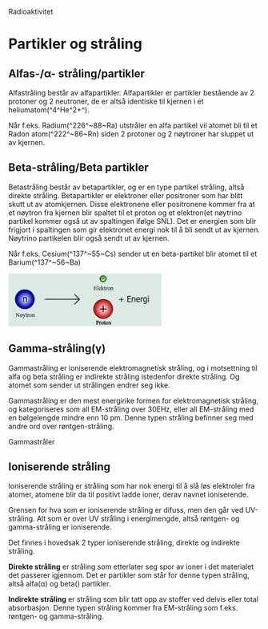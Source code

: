 Radioaktivitet

# Partikler og stråling

## Alfas-/α- stråling/partikler
Alfastråling består av alfapartikler. Alfapartikler er partikler bestående av 2 protoner og 2 neutroner, de er altså identiske til kjernen i et heliumatom(^4^He^2+^).

Når f.eks. Radium(^226^~88~Ra) utstråler en alfa partikel vil atomet bli til et Radon atom(^222^~86~Rn) siden 2 protoner og 2 nøytroner har sluppet ut av kjernen.

## Beta-stråling/Beta partikler
Betastråling består av betapartikler, og er en type partikel stråling, altså direkte stråling. Betapartikler er elektroner eller positroner som har blitt skutt ut av atomkjernen. Disse elektronene eller positronene kommer fra at et nøytron fra kjernen blir spaltet til et proton og et elektron(et nøytrino partikel kommer også ut av spaltingen ifølge SNL). Det er energien som blir frigjort i spaltingen som gir elektronet energi nok til å bli sendt ut av kjernen. Nøytrino partikelen blir også sendt ut av kjernen.

Når f.eks. Cesium(^137^~55~Cs) sender ut en beta-partikel blir atomet til et Barium(^137^~56~Ba)

![93d4ad46299860244d0f17e9d715d831.jpg](../../_resources/da6a21d1637f45bfa4ac24cf6f587a61.jpg)

## Gamma-stråling(γ)
Gammastråling er ioniserende elektromagnetisk stråling, og i motsettning til alfa og beta stråling er indirekte stråling istedenfor direkte stråling. Og atomet som sender ut strålingen endrer seg ikke.

Gammastråling er den mest energirike formen for elektromagnetisk stråling, og kategoriseres som all EM-stråling over 30EHz, eller all EM-stråling med en bølgelengde mindre enn 10 pm. Denne typen stråling befinner seg med andre ord over røntgen-stråling.

Gammastråler 



## Ioniserende stråling
Ioniserende stråling er stråling som har nok energi til å slå løs elektroler fra atomer, atomene blir da til positivt ladde ioner, derav navnet ioniserende.

Grensen for hva som er ioniserende stråling er difuss, men den går ved UV-stråling. Alt som er over UV stråling i energimengde, altså røntgen- og gamma-stråling er ioniserende.

Det finnes i hovedsak 2 typer ioniserende stråling, direkte og indirekte stråling.

**Direkte stråling** er stråling som etterlater seg spor av ioner i det materialet det passerer igjennom. Det er partikler som står for denne typen stråling, altså alfa(α) og beta() partikler.

**Indirekte stråling** er stråling som blir tatt opp av stoffer ved delvis eller total absorbasjon. Denne typen stråling kommer fra EM-stråling som f.eks. røntgen- og gamma-stråling.